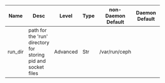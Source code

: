 | Name | Desc | Level | Type | non-Daemon Default | Daemon Default | Min | Max | Valid Values | verbatim | See also | Flags | Services | Validator | Long Desc | Tags |
| --- | --- | --- | --- | --- | --- | --- | --- | --- | --- | --- | --- | --- | --- | --- | --- |
| <span id="SP_run_dir">run_dir</span> |  path for the 'run' directory for storing pid and socket files | Advanced | Str | /var/run/ceph |  |  |  |  |  | [[admin_socket](/global/admin.md#SP_admin_socket)] | STARTUP | common |  |  |  |
